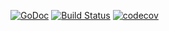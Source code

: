 [![GoDoc](https://godoc.org/github.com/thinkgos/utils?status.svg)](https://godoc.org/github.com/thinkgos/utils)
[![Build Status](https://www.travis-ci.org/thinkgos/utils.svg?branch=master)](https://www.travis-ci.org/thinkgos/utils)
[![codecov](https://codecov.io/gh/thinkgos/utils/branch/master/graph/badge.svg)](https://codecov.io/gh/thinkgos/utils)
